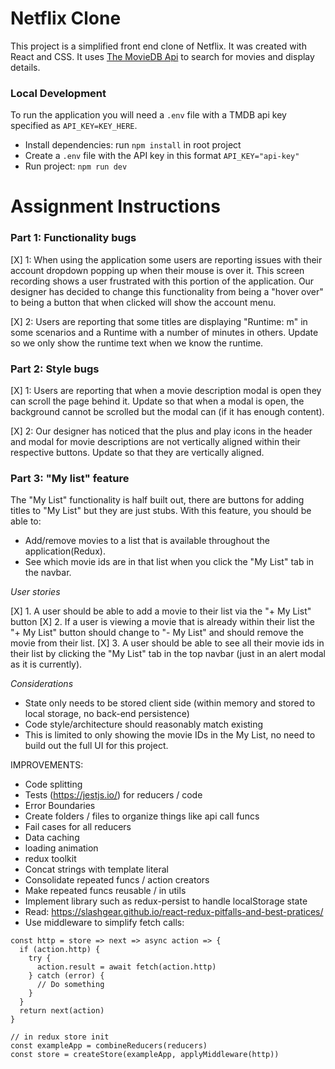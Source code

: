 # Netflix Clone

This project is a simplified front end clone of Netflix. It was created with React and CSS. It uses [The MovieDB Api](https://www.themoviedb.org/documentation/api) to search for movies and display details.

### Local Development

To run the application you will need a `.env` file with a TMDB api key specified as `API_KEY=KEY_HERE`.

- Install dependencies: run `npm install` in root project
- Create a `.env` file with the API key in this format `API_KEY="api-key"`
- Run project: `npm run dev`

# Assignment Instructions

### Part 1: Functionality bugs

[X] 1: When using the application some users are reporting issues with their account dropdown popping up when their mouse is over it. This screen recording shows a user frustrated with this portion of the application. Our designer has decided to change this functionality from being a "hover over" to being a button that when clicked will show the account menu.

[X] 2: Users are reporting that some titles are displaying "Runtime: m" in some scenarios and a Runtime with a number of minutes in others. Update so we only show the runtime text when we know the runtime.

### Part 2: Style bugs

[X] 1: Users are reporting that when a movie description modal is open they can scroll the page behind it. Update so that when a modal is open, the background cannot be scrolled but the modal can (if it has enough content).

[X] 2: Our designer has noticed that the plus and play icons in the header and modal for movie descriptions are not vertically aligned within their respective buttons. Update so that they are vertically aligned.

### Part 3: "My list" feature

The "My List" functionality is half built out, there are buttons for adding titles to "My List" but they are just stubs. With this feature, you should be able to:

- Add/remove movies to a list that is available throughout the application(Redux).
- See which movie ids are in that list when you click the "My List" tab in the navbar.

_User stories_

[X] 1. A user should be able to add a movie to their list via the "+ My List" button
[X] 2. If a user is viewing a movie that is already within their list the "+ My List" button should change to "- My List" and should remove the movie from their list.
[X] 3. A user should be able to see all their movie ids in their list by clicking the "My List" tab in the top navbar (just in an alert modal as it is currently).

_Considerations_

- State only needs to be stored client side (within memory and stored to local storage, no back-end persistence)
- Code style/architecture should reasonably match existing
- This is limited to only showing the movie IDs in the My List, no need to build out the full UI for this project.

IMPROVEMENTS:
- Code splitting
- Tests (https://jestjs.io/) for reducers / code
- Error Boundaries
- Create folders / files to organize things like api call funcs
- Fail cases for all reducers
- Data caching
- loading animation
- redux toolkit
- Concat strings with template literal
- Consolidate repeated funcs / action creators
- Make repeated funcs reusable / in utils
- Implement library such as redux-persist to handle localStorage state
- Read: https://slashgear.github.io/react-redux-pitfalls-and-best-pratices/
- Use middleware to simplify fetch calls: 
```
const http = store => next => async action => {
  if (action.http) {
    try {
      action.result = await fetch(action.http)
    } catch (error) {
      // Do something
    }
  }
  return next(action)
}

// in redux store init
const exampleApp = combineReducers(reducers)
const store = createStore(exampleApp, applyMiddleware(http))
```
